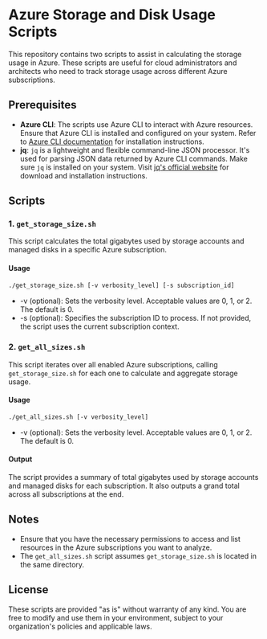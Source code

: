 # Azure Storage and Disk Usage Scripts

This repository contains two scripts to assist in calculating the storage usage in Azure. These scripts are useful for cloud administrators and architects who need to track storage usage across different Azure subscriptions.

## Prerequisites

- **Azure CLI**: The scripts use Azure CLI to interact with Azure resources. Ensure that Azure CLI is installed and configured on your system. Refer to [Azure CLI documentation](https://docs.microsoft.com/en-us/cli/azure/install-azure-cli) for installation instructions.
- **jq**: `jq` is a lightweight and flexible command-line JSON processor. It's used for parsing JSON data returned by Azure CLI commands. Make sure `jq` is installed on your system. Visit [jq's official website](https://stedolan.github.io/jq/) for download and installation instructions.

## Scripts

### 1. `get_storage_size.sh`

This script calculates the total gigabytes used by storage accounts and managed disks in a specific Azure subscription.

#### Usage

```bash
./get_storage_size.sh [-v verbosity_level] [-s subscription_id]
```

- -v (optional): Sets the verbosity level. Acceptable values are 0, 1, or 2. The default is 0.
- -s (optional): Specifies the subscription ID to process. If not provided, the script uses the current subscription context.


### 2. `get_all_sizes.sh`

This script iterates over all enabled Azure subscriptions, calling `get_storage_size.sh` for each one to calculate and aggregate storage usage.

#### Usage

```bash
./get_all_sizes.sh [-v verbosity_level]
```
- -v (optional): Sets the verbosity level. Acceptable values are 0, 1, or 2. The default is 0.

#### Output

The script provides a summary of total gigabytes used by storage accounts and managed disks for each subscription. It also outputs a grand total across all subscriptions at the end.

## Notes

- Ensure that you have the necessary permissions to access and list resources in the Azure subscriptions you want to analyze.
- The `get_all_sizes.sh` script assumes `get_storage_size.sh` is located in the same directory.

## License

These scripts are provided "as is" without warranty of any kind. You are free to modify and use them in your environment, subject to your organization's policies and applicable laws.
